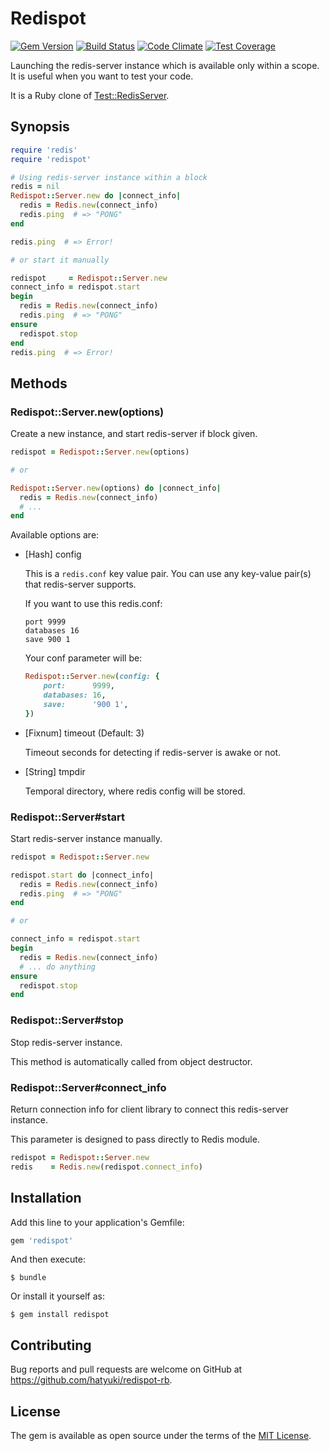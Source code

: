 # Redispot
[![Gem Version](https://badge.fury.io/rb/redispot.svg)](http://badge.fury.io/rb/redispot)
[![Build Status](https://travis-ci.org/hatyuki/redispot-rb.svg?branch=master)](https://travis-ci.org/hatyuki/redispot-rb)
[![Code Climate](https://codeclimate.com/github/hatyuki/redispot-rb/badges/gpa.svg)](https://codeclimate.com/github/hatyuki/redispot-rb)
[![Test Coverage](https://codeclimate.com/github/hatyuki/redispot-rb/badges/coverage.svg)](https://codeclimate.com/github/hatyuki/redispot-rb/coverage)

Launching the redis-server instance which is available only within a scope.
It is useful when you want to test your code.

It is a Ruby clone of [Test::RedisServer](https://github.com/typester/Test-RedisServer).


## Synopsis
```ruby
require 'redis'
require 'redispot'

# Using redis-server instance within a block
redis = nil
Redispot::Server.new do |connect_info|
  redis = Redis.new(connect_info)
  redis.ping  # => "PONG"
end

redis.ping  # => Error!

# or start it manually

redispot     = Redispot::Server.new
connect_info = redispot.start
begin
  redis = Redis.new(connect_info)
  redis.ping  # => "PONG"
ensure
  redispot.stop
end
redis.ping  # => Error!
```


## Methods
### Redispot::Server.new(options)
Create a new instance, and start redis-server if block given.

```ruby
redispot = Redispot::Server.new(options)

# or

Redispot::Server.new(options) do |connect_info|
  redis = Redis.new(connect_info)
  # ...
end
```

Available options are:

- [Hash] config

    This is a `redis.conf` key value pair. You can use any key-value pair(s) that redis-server supports.

    If you want to use this redis.conf:

    ```
    port 9999
    databases 16
    save 900 1
    ```

    Your conf parameter will be:

    ```ruby
    Redispot::Server.new(config: {
        port:      9999,
        databases: 16,
        save:      '900 1',
    })
    ```

- [Fixnum] timeout (Default: 3)

    Timeout seconds for detecting if redis-server is awake or not.

- [String] tmpdir

    Temporal directory, where redis config will be stored.


### Redispot::Server#start
Start redis-server instance manually.

```ruby
redispot = Redispot::Server.new

redispot.start do |connect_info|
  redis = Redis.new(connect_info)
  redis.ping  # => "PONG"
end

# or

connect_info = redispot.start
begin
  redis = Redis.new(connect_info)
  # ... do anything
ensure
  redispot.stop
end
```


### Redispot::Server#stop
Stop redis-server instance.

This method is automatically called from object destructor.


### Redispot::Server#connect_info
Return connection info for client library to connect this redis-server instance.

This parameter is designed to pass directly to Redis module.

```ruby
redispot = Redispot::Server.new
redis    = Redis.new(redispot.connect_info)
```


## Installation
Add this line to your application's Gemfile:

```ruby
gem 'redispot'
```

And then execute:

    $ bundle

Or install it yourself as:

    $ gem install redispot


## Contributing
Bug reports and pull requests are welcome on GitHub at https://github.com/hatyuki/redispot-rb.


## License
The gem is available as open source under the terms of the [MIT License](http://opensource.org/licenses/MIT).
